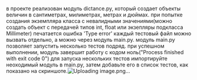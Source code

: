 в проекте реализован модуль dictance.py, который создает объекты величин в сантиметрах, милиметрах, метрах и дюймах.
при попытке создания экземпляра класса с невалидными значениями(можно создать объект с передачей типов int, float или экзепляры подкласса Millimeter) печатается ошибка 'Type error'
каждый тестовый файл можно вызвать отдельно, а можно через модуль main.py. 
модуль main.py позволяет запустить несколько тестов подряд. при успешном выполнении, модуль завершит работу с кодом ноль("Process finished with exit code 0")
для запуска нескольких тестов импортируйте неоходимый модуль в main.py, затем добавьте его в список тестов, как показано на скриншоте.![Uploading image.png…]()
